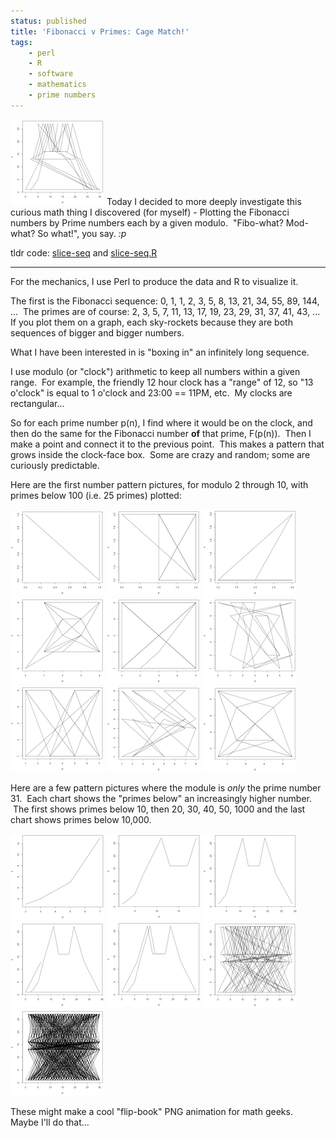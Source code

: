 ```yaml
---
status: published
title: 'Fibonacci v Primes: Cage Match!'
tags:
    - perl
    - R
    - software
    - mathematics
    - prime numbers
---
```


[![](plot-200-31-sm.png)](plot-200-31.png)
Today I decided to more deeply investigate this curious math thing I discovered (for myself) - Plotting the Fibonacci numbers by Prime numbers each by a given modulo.  "Fibo-what? Mod-what? So what!", you say. *:p*

tldr code: [slice-seq](https://github.com/ology/Math/blob/master/slice-seq) and [slice-seq.R](https://github.com/ology/Math/blob/master/slice-seq.R)

---

For the mechanics, I use Perl to produce the data and R to visualize it.

The first is the Fibonacci sequence: 0, 1, 1, 2, 3, 5, 8, 13, 21, 34, 55, 89, 144, ...  The primes are of course: 2, 3, 5, 7, 11, 13, 17, 19, 23, 29, 31, 37, 41, 43, ...  If you plot them on a graph, each sky-rockets because they are both sequences of bigger and bigger numbers.

What I have been interested in is "boxing in" an infinitely long sequence.

I use modulo (or "clock") arithmetic to keep all numbers within a given range.  For example, the friendly 12 hour clock has a "range" of 12, so "13 o'clock" is equal to 1 o'clock and 23:00 == 11PM, etc.  My clocks are rectangular...

So for each prime number p(n), I find where it would be on the clock, and then do the same for the Fibonacci number **of** that prime, F(p(n)).  Then I make a point and connect it to the previous point.  This makes a pattern that grows inside the clock-face box.  Some are crazy and random; some are curiously predictable.

Here are the first number pattern pictures, for modulo 2 through 10, with primes below 100 (i.e. 25 primes) plotted:

[![](plot-100-02-sm.png)](plot-100-02.png)
[![](plot-100-03-sm.png)](plot-100-03.png)
[![](plot-100-04-sm.png)](plot-100-04.png)
[![](plot-100-05-sm.png)](plot-100-05.png)
[![](plot-100-06-sm.png)](plot-100-06.png)
[![](plot-100-07-sm.png)](plot-100-07.png)
[![](plot-100-08-sm.png)](plot-100-08.png)
[![](plot-100-09-sm.png)](plot-100-09.png)
[![](plot-100-10-sm.png)](plot-100-10.png)

Here are a few pattern pictures where the module is *only* the prime number 31.  Each chart shows the "primes below" an increasingly higher number.  The first shows primes below 10, then 20, 30, 40, 50, 1000 and the last chart shows primes below 10,000.

[![](plot-010-31-sm.png)](plot-010-31.png)
[![](plot-020-31-sm.png)](plot-020-31.png)
[![](plot-030-31-sm.png)](plot-030-31.png)
[![](plot-040-31-sm.png)](plot-040-31.png)
[![](plot-050-31-sm.png)](plot-050-31.png)
[![](plot-1000-31-sm.png)](plot-1000-31.png)
[![](plot-10000-31-sm.png)](plot-10000-31.png)

These might make a cool "flip-book" PNG animation for math geeks.  Maybe I'll do that...

